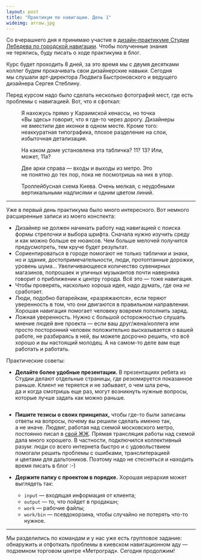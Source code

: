 ```yaml
---
layout: post
title: "Практикум по навигации. День 1"
wideimg: arrow.jpg
---
```


<p class="headline">Со вчерашнего дня я принимаю участие в <a href="http://www.artlebedev.ru/studio/lectures/kiev-august-2014/">дизайн-практикуме Студии Лебедева по городской навигации</a>. Чтобы полученные знания не терялись, буду писать о ходе практикума в блог.</p>

Курс будет проходить 8 дней, за это время мы с двумя десятками коллег будем прокачивать свои дизайнерские навыки. Сегодня мы слушали арт-директора Людвига Быстроновского и ведущего дизайнера Сергея Стеблину.

<!-- more -->

Перед курсом надо было сделать несколько фотографий мест, где есть проблемы с навигацией. Вот, что я сфоткал:

<figure>
  <img src="/i/navigation-workshop/poor-nav-1.jpg" alt="">
  <figcaption>Я нахожусь прямо у Караимской кенассы, но точка «Вы здесь» говорит, что я где-то через дорогу. Дизайнеры не вместили две иконки в одном месте. Кроме того: неаккуратная типографика, плохое разделение на слои, избыточная детализация.</figcaption>
</figure>

<figure>
  <img src="/i/navigation-workshop/poor-nav-2.jpg" alt="">
  <figcaption>На каком доме установлена эта табличка? 11? 13? Или, может, 11а?</figcaption>
</figure>

<figure>
  <img src="/i/navigation-workshop/poor-nav-3.jpg" alt="">
  <figcaption>Две арки справа — входы и выходы из метро. Это не понятно до тех пор, пока не посмотришь на них в упор.</figcaption>
</figure>

<figure>
  <img src="/i/navigation-workshop/poor-nav-4.jpg" alt="">
  <figcaption>Троллейбусная схема Киева. Очень мелкая, с неудобными вертикальными надписями и одним цветом линий.</figcaption>
</figure>

* * *

Уже в первый день практикума было много интересного. Вот немного расширенные записи из моего конспекта:

* Дизайнер не должен начинать работу над навигацией с поиска формы стрелочки и выбора шрифта. Сначала нужно изучить среду и как можно больше ее нюансов. Чем больше мелочей получится предусмотреть, тем круче будет результат.
* Сориентироваться в городе помогают не только таблички и знаки, но и здания, достопримечательности, люди, протоптанные дорожки, уровень шума... Увеличивающееся количество сувенирных магазинов, попрошаек и уличных музыкантов почти наверняка говорит о приближении к центру города. Всё это — тоже навигация.
* Чтобы проверять, насколько хороша идея, надо думать, где она _не_ сработает.
* Люди, подобно батарейкам, «разряжаются», если теряют уверенность в том, что они двигаются в правильном направлении. Хорошая навигация помогает человеку вовремя пополнить заряд.
* Ложная уверенность. Нужно с большой осторожностью слушать мнение людей вне проекта — если ваш друг/жена/коллега или просто посторонний человек положительно высказывается о вашей работе, не разбираясь в ней, вы можете досрочно решить, что всё хорошо и вы настоящий молодец. А на самом-то деле вам еще работать и работать.



Практические советы:

* **Делайте более удобные презентации.** В презентациях ребята из Студии делают отдельные страницы, где резюмируется показанное раньше. Клиент не теряется и не забывает, о чем шла речь, да и когда смотришь еще раз, могут возникнуть нужные вопросы, которые лучше задать как можно раньше.

<figure>
  <img src="/i/navigation-workshop/vegas.jpg" alt="">
</figure>

* **Пишите тезисы о своих принципах,** чтобы где-то были записаны ответы на вопросы, почему вы решили сделать именно так, а не иначе. Людвиг, работая над схемой московского метро, постоянно писал в [свой ЖЖ](http://grosslarnakh.livejournal.com/). Прямая трансляция работы над схемой дала много хорошего. В частности, подключился коллективный разум: люди со всего интернета быстро и с удовольствием помогали решить проблемы с ошибками, транслитерацией и цветами для дальтоников. Поэтому надо не стесняться и находить время писать в блог :-)

* **Держите папку с проектом в порядке.** Хорошая иерархия может выглядеть так:
   * <code>input</code> — входящая информация от клиента;
   * <code>output</code> — то, что пойдет в продакшн;
   * <code>work</code> — рабочие файлы;
   * <code>work/bin</code> — псевдокорзина, чтобы случайно не потерять что-то нужное.

* * *

Мы разделились по командам и у нас уже есть групповое задание: обнаружить и отфоткать проблемы в киевском навигационном аду — подземном торговом центре «Метроград». Сегодня продолжим!

<figure>
  <img src="/i/navigation-workshop/metrograd.jpg" alt="">
</figure>